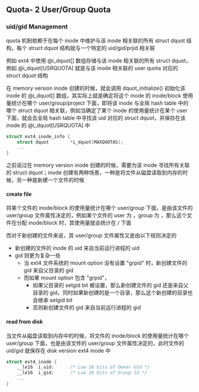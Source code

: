 ## Quota- 2 User/Group Quota


### uid/gid Management

quota 机制依赖于在每个 inode 中维护与该 inode 相关联的所有 struct dquot 结构，每个 struct dquot 结构就与一个特定的 uid/gid/prjid 相关联

例如 ext4 中使用 @i_dquot[] 数组存储与该 inode 相关联的所有 struct dquot，例如 @i_dquot[USRQUOTA] 就是与该 inode 相关联的 user quota 对应的 struct dquot 结构

在 memory version inode 创建的时候，就会调用 dquot_initialize() 初始化该 inode 的 @i_dquot[] 数组，其实际上就是确定将这个 inode 的 inode/block 使用量统计在哪个 user/group/project 下面，即将该 inode 与全局 hash table 中的哪个 struct dquot 相关联，例如当确定了某个 inode 的使用量统计在某个 user 下面，就会去全局 hash table 中寻找该 uid 对应的 struct dquot，并保存在该 inode 的 @i_dquot[USRQUOTA] 中

```c
struct ext4_inode_info {
	struct dquot		*i_dquot[MAXQUOTAS];
	...
}
```

之前说过在 memory version inode 创建的时候，需要为该 inode 寻找所有关联的 struct dquot；inode 创建有两种场景，一种是将文件从磁盘读取到内存的时候，另一种是新建一个文件的时候


#### create file

将某个文件的 inode/block 的使用量统计在哪个 user/group 下面，是由该文件的 user/group 文件属性决定的，例如某个文件的 user 为 <user-id>，group 为 <group-id>，那么这个文件在分配 inode/block 时，其使用量就会统计在 <user-id>/<group-id> 下面

而对于新创建的文件来说，其 user/group 文件属性又是由以下规则决定的

- 新创建的文件的 inode 的 uid 来自当前运行进程的 uid
- gid 则更为复杂一些
    - 当 ext4 文件系统的 mount option 没有设置 "grpid" 时，新创建文件的 gid 来自父目录的 gid
    - 而如果 mount option 包含 "grpid"，
        - 如果父目录的 setgid bit 被设置，那么新创建文件的 gid 还是来自父目录的 gid，同时如果新创建的是一个目录，那么这个新创建的目录也会继承 setgid bit
        - 否则新创建文件的 gid 来自当前运行进程的 gid


#### read from disk

当文件从磁盘读取到内存中的时候，将文件的 inode/block 的使用量统计在哪个 user/group 下面，也是由该文件的 user/group 文件属性决定的，此时文件的 uid/gid 就保存在 disk version ext4 inode 中

```c
struct ext4_inode {
	__le16	i_uid;		/* Low 16 bits of Owner Uid */
	__le16	i_gid;		/* Low 16 bits of Group Id */
	...
}
```

